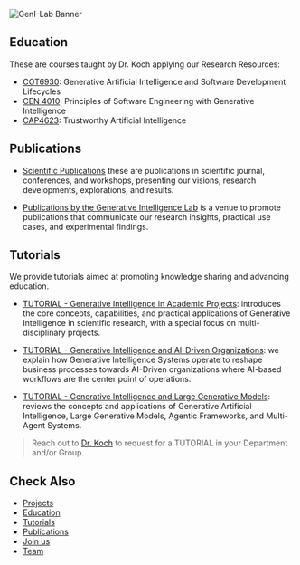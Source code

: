 ![GenI-Lab Banner](http://generativeintelligencelab.ai/images/icons/genilab-banner.png)



## Education

These are courses taught by Dr. Koch applying  our Research Resources:

* [COT6930](https://fau.simplesyllabus.com/doc/em80vs56l/Fall-2025-1-Full-Term-COT-6930-004-Topics-in-Computer-Science?mode=view): Generative Artificial Intelligence and Software Development Lifecycles
* [CEN 4010](https://fau.simplesyllabus.com/doc/yolipf0x2/Spring-2025-1-Full-Term-CEN-4010-001-Prin-Software-Engineering?mode=view): Principles of Software Engineering with Generative Intelligence
* [CAP4623](https://fau.simplesyllabus.com/en-US/doc/h6c9776hw/Fall-2024-1-Full-Term-CAP-4623-001-?mode=view): Trustworthy Artificial Intelligence




## Publications

<!--

* [Research Community Papers](https://medium.com/generative-intelligence-lab/community-papers-series-ebacc91b47ea) explain the topics around our key research focus, providing an overview around the concepts, research challenges, and ideas for advanced research projects.

* [Technical Community Papers](https://medium.com/generative-intelligence-lab/technical-community-papers-bfbeda14d207): these studies are developed in collaboration with our [Research Leaders, Research Advisors, and Industry Partners](./people.html), providing technical overviews of specific topics, the impact of Generative Intelligence Systems, analysis of use cases, and ideas for explorations.
-->

* [Scientific Publications](https://scholar.google.com/citations?hl=en&user=-jD2UDsAAAAJ&view_op=list_works&sortby=pubdate) these are publications in scientific journal, conferences, and workshops, presenting our visions, research developments, explorations, and results.

* [Publications by the Generative Intelligence Lab](https://medium.com/generative-intelligence-lab) is a venue to promote publications that communicate our research insights, practical use cases, and experimental findings.



## Tutorials

We provide tutorials aimed at promoting knowledge sharing and advancing education.

* [TUTORIAL - Generative Intelligence in Academic Projects](./pdfs/TUTORIAL%20Generative%20Intelligence%20in%20Academic%20Projects.pdf): introduces the core concepts, capabilities, and practical applications of Generative Intelligence in scientific research, with a special focus on multi-disciplinary projects.

* [TUTORIAL - Generative Intelligence and AI-Driven Organizations](./pdfs/TUTORIAL%20Generative%20Intelligence%20and%20Business%20.pdf): we explain how Generative Intelligence Systems operate to reshape business processes towards AI-Driven organizations where AI-based workflows are the center point of operations.

* [TUTORIAL - Generative Intelligence and Large Generative Models](./pdfs/TUTORIAL%20Generative%20AI%20and%20Large%20Generative%20Models.pdf): reviews the concepts and applications of Generative Artificial Intelligence, Large Generative Models, Agentic Frameworks, and Multi-Agent Systems. 

> Reach out to [Dr. Koch](https://www.fau.edu/engineering/directory/faculty/koch/) to request for a TUTORIAL in your Department and/or Group.



## Check Also

* [Projects](./projects.md)
* [Education](./knowledge.md#education)
* [Tutorials](./knowledge.md#tutorials)
* [Publications](./knowledge.md#publications)
* [Join us](./collaborate.md)
* [Team](./people.html)

